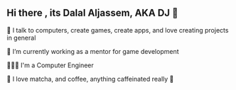## Hi there , its Dalal Aljassem, AKA DJ 👋



🔭 I talk to computers, create games, create apps, and love creating projects in general

🚀 I’m currently working as a mentor for game development

👩🏻‍💻 I'm a Computer Engineer

🌱 I love matcha, and coffee, anything caffeinated really 🍵

<!--
**dalalaljassem/dalalaljassem** is a ✨ _special_ ✨ repository because its `README.md` (this file) appears on your GitHub profile.

Here are some ideas to get you started:

- 🔭 I’m currently working on ...
- 🌱 I’m currently learning ...
- 👯 I’m looking to collaborate on ...
- 🤔 I’m looking for help with ...
- 💬 Ask me about ...
- 📫 How to reach me: ...
- 😄 Pronouns: ...
- ⚡ Fun fact: ...
-->
